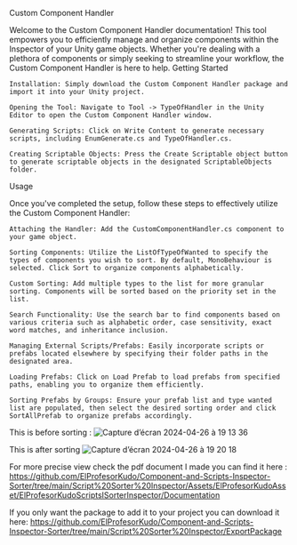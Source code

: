 Custom Component Handler

Welcome to the Custom Component Handler documentation! This tool empowers you to efficiently manage and organize components within the Inspector of your Unity game objects. Whether you're dealing with a plethora of components or simply seeking to streamline your workflow, the Custom Component Handler is here to help.
Getting Started

    Installation: Simply download the Custom Component Handler package and import it into your Unity project.

    Opening the Tool: Navigate to Tool -> TypeOfHandler in the Unity Editor to open the Custom Component Handler window.

    Generating Scripts: Click on Write Content to generate necessary scripts, including EnumGenerate.cs and TypeOfHandler.cs.

    Creating Scriptable Objects: Press the Create Scriptable object button to generate scriptable objects in the designated ScriptableObjects folder.

Usage

Once you've completed the setup, follow these steps to effectively utilize the Custom Component Handler:

    Attaching the Handler: Add the CustomComponentHandler.cs component to your game object.

    Sorting Components: Utilize the ListOfTypeOfWanted to specify the types of components you wish to sort. By default, MonoBehaviour is selected. Click Sort to organize components alphabetically.

    Custom Sorting: Add multiple types to the list for more granular sorting. Components will be sorted based on the priority set in the list.

    Search Functionality: Use the search bar to find components based on various criteria such as alphabetic order, case sensitivity, exact word matches, and inheritance inclusion.

    Managing External Scripts/Prefabs: Easily incorporate scripts or prefabs located elsewhere by specifying their folder paths in the designated area.

    Loading Prefabs: Click on Load Prefab to load prefabs from specified paths, enabling you to organize them efficiently.

    Sorting Prefabs by Groups: Ensure your prefab list and type wanted list are populated, then select the desired sorting order and click SortAllPrefab to organize prefabs accordingly.

This is before sorting :
![Capture d’écran 2024-04-26 à 19 13 36](https://github.com/ElProfesorKudo/Component-and-Scripts-Inspector-Sorter/assets/165610217/b9838d5f-91ad-402e-9c31-3ba995df51b7)


This is after sorting
![Capture d’écran 2024-04-26 à 19 20 18](https://github.com/ElProfesorKudo/Component-and-Scripts-Inspector-Sorter/assets/165610217/dc8d61b6-5d15-4acb-be60-3967e79c3c01)

For more precise view check the pdf document I made you can find it here :
https://github.com/ElProfesorKudo/Component-and-Scripts-Inspector-Sorter/tree/main/Script%20Sorter%20Inspector/Assets/ElProfesorKudoAsset/ElProfesorKudoScriptsISorterInspector/Documentation

If you only want the package  to add it to your project you can download it here:
https://github.com/ElProfesorKudo/Component-and-Scripts-Inspector-Sorter/tree/main/Script%20Sorter%20Inspector/ExportPackage

